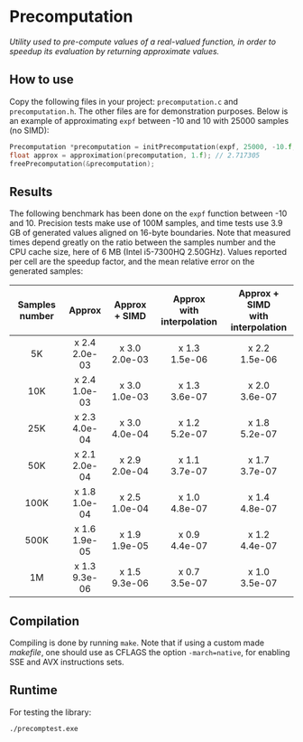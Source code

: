 # Precomputation

*Utility used to pre-compute values of a real-valued function, in order to speedup its evaluation
by returning approximate values.*


## How to use

Copy the following files in your project: ``` precomputation.c ``` and ``` precomputation.h ```. The other files are for demonstration purposes. Below is an example of approximating ``` expf ``` between -10 and 10 with 25000 samples (no SIMD):

```C
Precomputation *precomputation = initPrecomputation(expf, 25000, -10.f, 10.f);
float approx = approximation(precomputation, 1.f); // 2.717305
freePrecomputation(&precomputation);
```


## Results

The following benchmark has been done on the ``` expf ``` function between -10 and 10.
Precision tests make use of 100M samples, and time tests use 3.9 GB of generated values aligned on 16-byte boundaries.
Note that measured times depend greatly on the ratio between the samples number and the CPU cache size, here of 6 MB (Intel i5-7300HQ 2.50GHz).
Values reported per cell are the speedup factor, and the mean relative error on the generated samples:

| Samples number | Approx | Approx + SIMD | Approx <br> with interpolation | Approx + SIMD <br> with interpolation |
| :------------: | :----------------: | :----------------: | :----------------: | :----------------: |
| 5K             | x 2.4 <br> 2.0e-03 | x 3.0 <br> 2.0e-03 | x 1.3 <br> 1.5e-06 | x 2.2 <br> 1.5e-06 |
| 10K            | x 2.4 <br> 1.0e-03 | x 3.0 <br> 1.0e-03 | x 1.3 <br> 3.6e-07 | x 2.0 <br> 3.6e-07 |
| 25K            | x 2.3 <br> 4.0e-04 | x 3.0 <br> 4.0e-04 | x 1.2 <br> 5.2e-07 | x 1.8 <br> 5.2e-07 |
| 50K            | x 2.1 <br> 2.0e-04 | x 2.9 <br> 2.0e-04 | x 1.1 <br> 3.7e-07 | x 1.7 <br> 3.7e-07 |
| 100K           | x 1.8 <br> 1.0e-04 | x 2.5 <br> 1.0e-04 | x 1.0 <br> 4.8e-07 | x 1.4 <br> 4.8e-07 |
| 500K           | x 1.6 <br> 1.9e-05 | x 1.9 <br> 1.9e-05 | x 0.9 <br> 4.4e-07 | x 1.2 <br> 4.4e-07 |
| 1M             | x 1.3 <br> 9.3e-06 | x 1.5 <br> 9.3e-06 | x 0.7 <br> 3.5e-07 | x 1.0 <br> 3.5e-07 |


## Compilation

Compiling is done by running ``` make ```. Note that if using a custom made *makefile*, one should use as CFLAGS the option ``` -march=native ```, for enabling SSE and AVX instructions sets.


## Runtime

For testing the library:

```
./precomptest.exe
```
